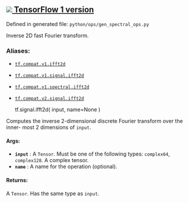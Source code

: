 [ ![](https://tensorflow.google.cn/images/tf_logo_32px.png) TensorFlow 1
version](/versions/r1.15/api_docs/python/tf/signal/ifft2d)  
---  
  
Defined in generated file: `python/ops/gen_spectral_ops.py`

Inverse 2D fast Fourier transform.

### Aliases:

  * [`tf.compat.v1.ifft2d`](/api_docs/python/tf/signal/ifft2d)
  * [`tf.compat.v1.signal.ifft2d`](/api_docs/python/tf/signal/ifft2d)
  * [`tf.compat.v1.spectral.ifft2d`](/api_docs/python/tf/signal/ifft2d)
  * [`tf.compat.v2.signal.ifft2d`](/api_docs/python/tf/signal/ifft2d)

    
    
    tf.signal.ifft2d(
        input,
        name=None
    )
    

Computes the inverse 2-dimensional discrete Fourier transform over the inner-
most 2 dimensions of `input`.

#### Args:

  * **`input`** : A `Tensor`. Must be one of the following types: `complex64`, `complex128`. A complex tensor.
  * **`name`** : A name for the operation (optional).

#### Returns:

A `Tensor`. Has the same type as `input`.

